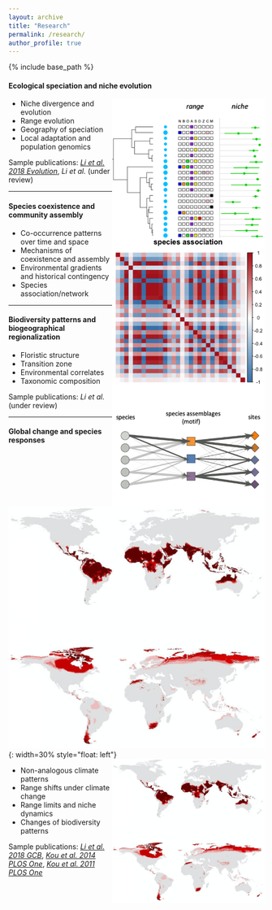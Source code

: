 ```yaml
---
layout: archive
title: "Research"
permalink: /research/
author_profile: true
---
```


{% include base_path %}

#### Ecological speciation and niche evolution

<!--![](./images/fig_niche_range.png){: width=30% style="float: left"}
does not work-->
<img align="right" width="300" src="https://github.com/qli/qli.github.io/blob/main/images/fig_nicheRange.png">

* Niche divergence and evolution
* Range evolution
* Geography of speciation
* Local adaptation and population genomics


Sample publications: [*Li et al. 2018 Evolution*](https://doi.org/10.1111/evo.13567), *Li et al.* (under review)


---

#### Species coexistence and community assembly

<img align="right" width="300" src="https://github.com/qli/qli.github.io/blob/main/images/fig_speciesAssociation.png">

* Co-occurrence patterns over time and space
* Mechanisms of coexistence and assembly
* Environmental gradients and historical contingency
* Species association/network


---

#### Biodiversity patterns and biogeographical regionalization

<img align="right" width="300" src="https://github.com/qli/qli.github.io/blob/main/images/fig_GoM.png">

* Floristic structure
* Transition zone
* Environmental correlates
* Taxonomic composition


Sample publications: *Li et al.* (under review)


---

#### Global change and species responses

![](research_fig/fig_NAC.png){: width=30% style="float: left"}
<img align="right" width="300" src="https://github.com/qli/qli.github.io/blob/main/images/fig_NAC.png">

* Non-analogous climate patterns
* Range shifts under climate change
* Range limits and niche dynamics
* Changes of biodiversity patterns


Sample publications: [*Li et al. 2018 GCB*](https://doi.org/10.1111/gcb.14104), [*Kou et al. 2014 PLOS One*](https://doi.org/10.1371/journal.pone.0098643), [*Kou et al. 2011 PLOS One*](https://doi.org/10.1371/journal.pone.0023115)


